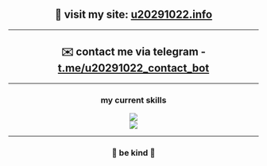 <h2 align="center">🔗 visit my site: <a href="https://u20291022.info">u20291022.info</a></h2>

<hr>

<h2 text-decoration="none" align="center">✉️ contact me via telegram - <a target="_blank" href="http://t.me/u20291022_contact_bot">t.me/u20291022_contact_bot</a></h2>

<hr>

<h3 align="center">my current skills</h3>
<p align="center">
  <a href="https://skillicons.dev">
    <img src="https://skillicons.dev/icons?i=c,javascript,typescript" /><br>
    <img src="https://skillicons.dev/icons?i=lua,python,vscode,nodejs" />
  </a>
</p>

<hr>

<h3 align="center">🌸 be kind 🌸</h3>
